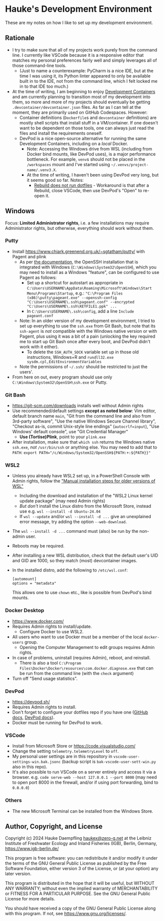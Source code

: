 Hauke's Development Environment
===============================

These are my notes on how I like to set up my development environment.

## Rationale

- I try to make sure that all of my projects work purely from the command line.
  I currently like VSCode because it is a responsive editor that matches my personal preferences
  fairly well and simply leverages all of those command-line tools.
  - (Just to name a counterexample: PyCharm is a nice IDE, but at the time I was using it, its
    Python linter appeared to only be available built in to the IDE, not from the command line,
    which I felt locked me in to that IDE too much.)
- At the time of writing, I am beginning to enjoy [Development Containers](https://containers.dev/)
  and am currently planning to transition most of my development into them, so more and more of
  my projects should eventually be getting `.devcontainer/devcontainer.json` files.
  As far as I can tell at the moment, they are primarily used on GitHub Codespaces. However:
  - Container definitions (`Dockerfile`s and `devcontainer` definitions) are mostly shell scripts
    that install stuff in a VM/container. If one doesn't want to be dependent on those tools, one
    can always just read the files and install the requirements oneself.
  - DevPod is a nice open-source alternative for running the same Development Containers,
    including on a *local* Docker.
    - Note: Accessing the Windows drive from WSL (including from Docker bind mounts, like DevPod
      uses), is a major performance bottleneck. For example, `venv`s should not be placed in the
      `/workspaces` mount and I've started using `~/.venvs/project-name/.venv3.X`.
    - At the time of writing, I haven't been using DevPod very long, but it seems good so far.
      Notes:
      - [Rebuild does not run dotfiles](https://github.com/loft-sh/devpod/issues/1279) -
        Workaround is that after a Rebuild, close VSCode, then use DevPod's "Open" to re-open it.

## Windows

Focus: **Limited Administrator rights**, i.e. a few installations may require Administrator rights,
but otherwise, everything should work without them.

### Putty

- Install <https://www.chiark.greenend.org.uk/~sgtatham/putty/> with Pagent and plink
  - As per [the documentation](https://the.earth.li/~sgtatham/putty/0.81/htmldoc/Chapter9.html#pageant-cmdline-openssh),
    the OpenSSH installation that is integrated with Windows (`C:\Windows\System32\OpenSSH`), which
    you may need to install as a Windows "feature", can be configured to use Pagent as follows:
    - Set up a shortcut for autostart as appropriate in
      `C:\Users\USERNAME\AppData\Roaming\Microsoft\Windows\Start Menu\Programs\Startup`, e.g.:
      `"C:\Program Files (x86)\putty\pageant.exe" --openssh-config "C:\Users\USERNAME\.ssh\pageant.conf" --encrypted "C:\Users\USERNAME\.ssh\KEYFILE1.ppk" ...`
    - In `C:\Users\USERNAME\.ssh\config`, add a line `Include pageant.conf`
  - Note: In an older version of my development environment, I tried to set up everything to use
    the `ssh.exe` from Git Bash, but note that its `ssh-agent` is *not* compatible with the Windows
    native version or with Pagent, plus using it was a bit of a pain (unlocking the key required me
    to start up Git Bash once after every boot, and DevPod didn't work with it either).
    - To delete the `SSH_AUTH_SOCK` variable set up in those old instructions,
      Windows+R and `rundll32.exe sysdm.cpl,EditEnvironmentVariables`
  - Note the permissions of `~/.ssh/` should be restricted to just the users'.
- From here on out, every program should use only `C:\Windows\System32\OpenSSH\ssh.exe` or Putty.

### Git Bash

- <https://git-scm.com/downloads> installs well without Admin rights
- Use recommended/default settings **except as noted below**: Vim editor, default branch name
  `main`, "Git from the command line and also from 3rd-party software", "Use the native Windows
  Secure Channel library", "Checkout as-is, commit Unix-style line endings" (`autocrlf=input`),
  "Use Windows' default console", use "Git Credential Manager"
  - **Use (Tortise)Plink**, point to your `plink.exe`
- After installation, make sure that `which ssh` returns the Windows native `ssh.exe`,
  *not* `/usr/bin/ssh` or anything else. You may need to add that to `PATH`:
  `export PATH="/c/Windows/System32/OpenSSH${PATH:+:${PATH}}"`

### WSL2

- Unless you already have WSL2 set up, in a PowerShell Console with Admin rights, follow the
  ["Manual installation steps for older versions of WSL"](https://learn.microsoft.com/en-us/windows/wsl/install-manual)
  - Including the download and installation of the "WSL2 Linux kernel update package"
    (may need Admin rights)
  - *But don't* install the Linux distro from the Microsoft Store, instead use e.g.
    `wsl --install -d Ubuntu-24.04`
  - If `wsl --update` and/or `wsl --install -d ...` give an unexplained error message,
    try adding the option `--web-download`.
- The `wsl --install -d ...` command must (also) be run by the non-admin user.
- Reboots may be required.
- After installing a new WSL distribution, check that the default user's
  UID and GID are 1000, so they match (most) devcontainer images.
- In the installed distro, add the following to `/etc/wsl.conf`:

      [automount]
      options = "metadata"

  This allows one to use `chown` etc., like is possible from DevPod's bind mounts.

### Docker Desktop

- <https://www.docker.com/>
- Requires Admin rights to install/update.
  - Configure Docker to use WSL2.
- All users who want to use Docker must be a member of the local `docker-users` group.
  - Opening the Computer Management to edit groups requires Admin rights.
- In case of problems, uninstall (requires Admin), reboot, and reinstall.
  - There is also a tool `C:\Program Files\Docker\Docker\resources\com.docker.diagnose.exe`
    that can be run from the command line (with the `check` argument)
- Turn off "Send usage statistics".

### DevPod

- <https://devpod.sh/>
- Requires Admin rights to install.
- Don't forget to configure your dotfiles repo if you have one
  ([GitHub docs](https://dotfiles.github.io/),
  [DevPod docs](https://devpod.sh/docs/developing-in-workspaces/dotfiles-in-a-workspace)).
- Docker must be running for DevPod to work.

### VSCode

- Install from Microsoft Store or <https://code.visualstudio.com/>
- Change the setting `telemetry.telemetryLevel` to `off`.
- My personal user settings are in this repository in `vscode-user-settings-win.bak.jsonc`
  (backup script is `bak-vscode-user-sett-win.py` also in this repo).
- It's also possible to run VSCode on a server entirely and access it via a browser.
  e.g. `code serve-web --host 127.0.0.1 --port 8000`
  (may need to open port 8000 in the firewall, and/or if using port forwarding, bind to `0.0.0.0`)

### Others

- The new Microsoft Terminal can be installed from the Windows Store.


Author, Copyright, and License
------------------------------

Copyright (c) 2024 Hauke Daempfling <haukex@zero-g.net>
at the Leibniz Institute of Freshwater Ecology and Inland Fisheries (IGB),
Berlin, Germany, <https://www.igb-berlin.de/>

This program is free software: you can redistribute it and/or modify
it under the terms of the GNU General Public License as published by
the Free Software Foundation, either version 3 of the License, or
(at your option) any later version.

This program is distributed in the hope that it will be useful,
but WITHOUT ANY WARRANTY; without even the implied warranty of
MERCHANTABILITY or FITNESS FOR A PARTICULAR PURPOSE. See the
GNU General Public License for more details.

You should have received a copy of the GNU General Public License
along with this program. If not, see <https://www.gnu.org/licenses/>.
